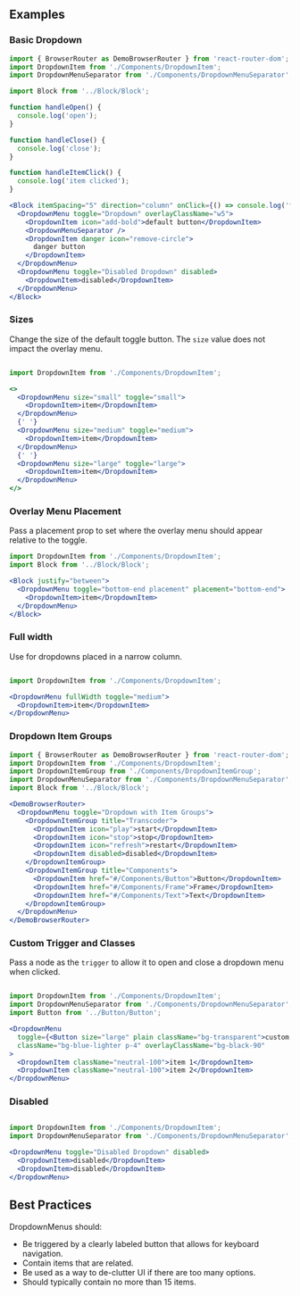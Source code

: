 ## Examples

### Basic Dropdown

```jsx
import { BrowserRouter as DemoBrowserRouter } from 'react-router-dom';
import DropdownItem from './Components/DropdownItem';
import DropdownMenuSeparator from './Components/DropdownMenuSeparator';

import Block from '../Block/Block';

function handleOpen() {
  console.log('open');
}

function handleClose() {
  console.log('close');
}

function handleItemClick() {
  console.log('item clicked');
}

<Block itemSpacing="5" direction="column" onClick={() => console.log('foo')}>
  <DropdownMenu toggle="Dropdown" overlayClassName="w5">
    <DropdownItem icon="add-bold">default button</DropdownItem>
    <DropdownMenuSeparator />
    <DropdownItem danger icon="remove-circle">
      danger button
    </DropdownItem>
  </DropdownMenu>
  <DropdownMenu toggle="Disabled Dropdown" disabled>
    <DropdownItem>disabled</DropdownItem>
  </DropdownMenu>
</Block>
```

### Sizes

Change the size of the default toggle button. The `size` value does not impact the overlay menu.

```jsx

import DropdownItem from './Components/DropdownItem';

<>
  <DropdownMenu size="small" toggle="small">
    <DropdownItem>item</DropdownItem>
  </DropdownMenu>
  {' '}
  <DropdownMenu size="medium" toggle="medium">
    <DropdownItem>item</DropdownItem>
  </DropdownMenu>
  {' '}
  <DropdownMenu size="large" toggle="large">
    <DropdownItem>item</DropdownItem>
  </DropdownMenu>
</>
```

### Overlay Menu Placement

Pass a placement prop to set where the overlay menu should appear relative to the toggle.

```jsx
import DropdownItem from './Components/DropdownItem';
import Block from '../Block/Block';

<Block justify="between">
  <DropdownMenu toggle="bottom-end placement" placement="bottom-end">
    <DropdownItem>item</DropdownItem>
  </DropdownMenu>
</Block>
```

### Full width

Use for dropdowns placed in a narrow column.

```jsx

import DropdownItem from './Components/DropdownItem';

<DropdownMenu fullWidth toggle="medium">
  <DropdownItem>item</DropdownItem>
</DropdownMenu>
```

### Dropdown Item Groups

```jsx
import { BrowserRouter as DemoBrowserRouter } from 'react-router-dom';
import DropdownItem from './Components/DropdownItem';
import DropdownItemGroup from './Components/DropdownItemGroup';
import DropdownMenuSeparator from './Components/DropdownMenuSeparator';
import Block from '../Block/Block';

<DemoBrowserRouter>
  <DropdownMenu toggle="Dropdown with Item Groups">
    <DropdownItemGroup title="Transcoder">
      <DropdownItem icon="play">start</DropdownItem>
      <DropdownItem icon="stop">stop</DropdownItem>
      <DropdownItem icon="refresh">restart</DropdownItem>
      <DropdownItem disabled>disabled</DropdownItem>
    </DropdownItemGroup>
    <DropdownItemGroup title="Components">
      <DropdownItem href="#/Components/Button">Button</DropdownItem>
      <DropdownItem href="#/Components/Frame">Frame</DropdownItem>
      <DropdownItem href="#/Components/Text">Text</DropdownItem>
    </DropdownItemGroup>
  </DropdownMenu>
</DemoBrowserRouter>
```

### Custom Trigger and Classes

Pass a node as the `trigger` to allow it to open and close a dropdown menu when clicked.

```jsx

import DropdownItem from './Components/DropdownItem';
import DropdownMenuSeparator from './Components/DropdownMenuSeparator';
import Button from '../Button/Button';

<DropdownMenu
  toggle={<Button size="large" plain className="bg-transparent">custom trigger</Button>}
  className="bg-blue-lighter p-4" overlayClassName="bg-black-90"
>
  <DropdownItem className="neutral-100">item 1</DropdownItem>
  <DropdownItem className="neutral-100">item 2</DropdownItem>
</DropdownMenu>
```

### Disabled

```jsx

import DropdownItem from './Components/DropdownItem';
import DropdownMenuSeparator from './Components/DropdownMenuSeparator';

<DropdownMenu toggle="Disabled Dropdown" disabled>
  <DropdownItem>disabled</DropdownItem>
  <DropdownItem>disabled</DropdownItem>
</DropdownMenu>

```

## Best Practices

DropdownMenus should:

* Be triggered by a clearly labeled button that allows for keyboard navigation.
* Contain items that are related.
* Be used as a way to de-clutter UI if there are too many options.
* Should typically contain no more than 15 items.
